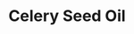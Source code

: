 ---
name: Celery Seed Oil
title: Celery Seed Oil
details:
  - detail:
      key: Brand
      value: Natural Aroma
  - detail:
      key: Flash Point Degree Celsius
      value: 53 deg C
  - detail:
      key: Refractive Index
      value: 1.47700 to 1.49300 (at 20 deg C)
  - detail:
      key: Specific Gravity Degree Celsius
      value: 0.87000 to 0.91000 (at 20 deg C)
  - detail:
      key: Shelf Life
      value: 24 months
  - detail:
      key: CAS Number
      value: 8015-90-5
  - detail:
      key: Botanical Name
      value: Apium graveolens
  - detail:
      key: Storage
      value: Keep in tightly closed container placed in cool and dry place, away from light.
  - detail:
      key: Solubility
      value: Insoluble in water
  - detail:
      key: FEMA No
      value: 2271
  - detail:
      key: EINECS No
      value: 289-668-4
  - detail:
      key: CAS No
      value: 8015-90-5
  - detail:
      key: Physical State
      value: Liquid
showOnHome: false
thumbnail: https://5.imimg.com/data5/SELLER/Default/2021/12/UJ/TB/XB/3823480/celery-seed-oil-500x500.jpg
productImages:
  - https://ucarecdn.com/8213c725-21d0-4ac0-ad5e-c1975c20032b/
category: natural isolates
---